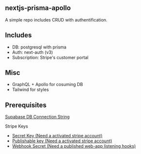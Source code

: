 ## nextjs-prisma-apollo

A simple repo includes CRUD with authentification.

## Includes
- DB: postgresql with prisma
- Auth: next-auth (v3)
- Subscription: Stripe's customer portal

## Misc
- GraphQL + Apollo for cosuming DB
- Tailwind for styles


## Prerequisites

[Supabase DB Connection String](https://app.supabase.io/project/bflnmyprwobcnghdbnro/settings/database)

Stripe Keys
- [Secret Key (Need a activated stripe account)](https://dashboard.stripe.com/test/apikeys)
- [Publishable key (Need a activated stripe account)](https://dashboard.stripe.com/test/apikeys)
- [Webhook Secret (Need a published web-app listening hooks)](https://dashboard.stripe.com/test/webhooks)
